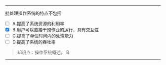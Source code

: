 ---
批处理操作系统的特点不包括
- [ ] A.提高了系统资源的利用率 
- [x] B.用户可以直接干预作业的运行，具有交互性 
- [ ] C.提高了单位时间内的处理能力 
- [ ] D.提高了系统的吞吐率

> 知识点：操作系统概述。
> B

---